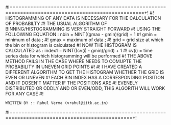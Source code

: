 #!====================================================================================================+!
#! HISTOGRAMMING OF ANY DATA IS NECESSARY FOR THE CALCULATION OF PROBABILTY
#! THE USUAL ALGORITHM OF BINNING/HISTOGRAMMING IS VERY STRAIGHT FORWARD 
#! USING THE FOLLOWING EQUATION : nbin = NINT((gmax - gmin)/grid) + 1
#! gmin = minimum of data ;
#! gmax = maximum of data ;
#! grid = grid size at which the bin or histogram is calculated
#! NOW THE HISTOGRAM IS CALCULATED as : index1 = NINT((cv(i) - gmin)/grid) + 1
#! cv(i) = time series data for which histogramming will be performed
#! THE ABOVE METHOD FAILS IN THE CASE WHERE NEEDS TO COMUPTE THE PROBABILITY IN UNEVEN GRID POINTS
#!
#! I HAVE CREATED A DIFFERENT ALGORITHM TO GET THE HISTOGRAM WHETHER THE GRID IS EVEN OR UNEVEN
#! EACH BIN INDEX HAS A CORRESPONDING POSITION AND IT DOSEN'T MATTER IF THE POSITIONS ARE
#! EVENELY DISTRIBUTED OR ODDLY AND OR EVEN/ODD, THIS ALGORITH WILL WORK FOR ANY CASE
#! 
```
WRITTEN BY :: Rahul Verma (vrahul@iitk.ac.in)
```
#!================================================================================================+!
